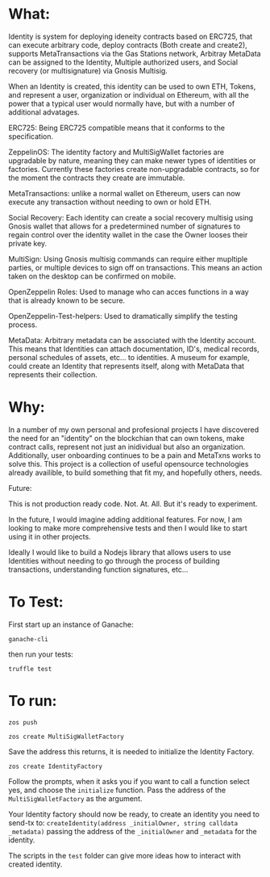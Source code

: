 # What: 

Identity is system for deploying ideneity contracts based on ERC725, that can execute arbitrary code, deploy contracts (Both create and create2), supports MetaTransactions via the Gas Stations network, Arbitray MetaData can be assigned to the Identity, Multiple authorized users, and Social recovery (or multisignature) via Gnosis Multisig. 

When an Identity is created, this identity can be used to own ETH, Tokens, and represent a user, organization or individual on Ethereum, with all the power that a typical user would normally have, but with a number of additional advatages. 

ERC725: Being ERC725 compatible means that it conforms to the specification. 

ZeppelinOS: The identity factory and MultiSigWallet factories are upgradable by nature, meaning they can make newer types of identities or factories. Currently these factories create non-upgradable contracts, so for the moment the contracts they create are immutable. 

MetaTransactions: unlike a normal wallet on Ethereum, users can now execute any transaction without needing to own or hold ETH.

Social Recovery: Each identity can create a social recovery multisig using Gnosis wallet that allows for a predetermined number of signatures to regain control over the identity wallet in the case the Owner looses their private key.

MultiSign: Using Gnosis multisig commands can require either mupltiple parties, or multiple devices to sign off on transactions. This means an action taken on the desktop can be confirmed on mobile. 

OpenZeppelin Roles: Used to manage who can acces functions in a way that is already known to be secure. 

OpenZeppelin-Test-helpers: Used to dramatically simplify the testing process. 

MetaData: Arbitrary metadata can be associated with the Identity account. This means that Identities can attach documentation, ID's, medical records, personal schedules of assets, etc... to identities. A museum for example, could create an Identity that represents itself, along with MetaData that represents their collection. 

# Why: 

In a number of my own personal and profesional projects I have discovered the need for an "identity" on the blockchian that can own tokens, make contract calls, represent not just an inidividual but also an organization. Additionally, user onboarding continues to be a pain and MetaTxns works to solve this. This project is a collection of useful opensource technologies already availible, to build something that fit my, and hopefully others, needs. 

Future: 

This is not production ready code. Not. At. All. But it's ready to experiment. 

In the future, I would imagine adding additional features. For now, I am looking to make more comprehensive tests and then I would like to start using it in other projects. 

Ideally I would like to build a Nodejs library that allows users to use Identities without needing to go through the process of building transactions, understanding function signatures, etc...

# To Test:

First start up an instance of Ganache:

`ganache-cli`

then run your tests: 

`truffle test`

# To run: 

`zos push`

`zos create MultiSigWalletFactory`

Save the address this returns, it is needed to initialize the Identity Factory.

`zos create IdentityFactory`

Follow the prompts, when it asks you if you want to call a function select yes, and choose the `initialize` function. Pass the address of the `MultiSigWalletFactory` as the argument. 

Your Identity factory should now be ready, to create an identity you need to send-tx to: `createIdentity(address _initialOwner, string calldata _metadata)` passing the address of the `_initialOwner` and `_metadata` for the identity. 

The scripts in the `test` folder can give more ideas how to interact with created identity. 





